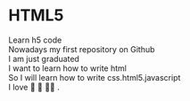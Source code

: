# HTML5
Learn h5 code </br>
Nowadays my first repository on Github </br>
I am just graduated </br>
I want to learn how to write html </br>
So I will learn how to write css.html5.javascript </br>
I love 🎥  🎵  🏃‍♂️ . </br>
